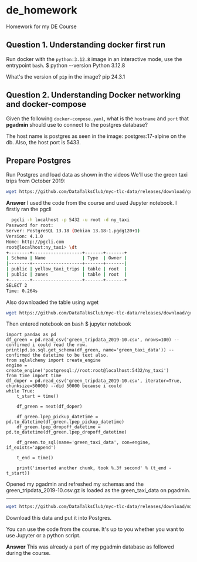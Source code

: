 # de_homework
Homework for my DE Course

## Question 1. Understanding docker first run 

Run docker with the `python:3.12.8` image in an interactive mode, use the entrypoint `bash`.
$ python --version
Python 3.12.8

What's the version of `pip` in the image?
pip                       24.3.1

## Question 2. Understanding Docker networking and docker-compose

Given the following `docker-compose.yaml`, what is the `hostname` and `port` that **pgadmin** should use to connect to the postgres database?

The host name is postgres as seen in the image: postgres:17-alpine on the db. Also, the host port is 5433.


##  Prepare Postgres

Run Postgres and load data as shown in the videos
We'll use the green taxi trips from October 2019:

```bash
wget https://github.com/DataTalksClub/nyc-tlc-data/releases/download/green/green_tripdata_2019-10.csv.gz
```

**Answer**
I used the code from the course and used Jupyter notebook.
I firstly ran the pgcli 

```bash
  pgcli -h localhost -p 5432 -u root -d ny_taxi
Password for root:
Server: PostgreSQL 13.18 (Debian 13.18-1.pgdg120+1)
Version: 4.1.0
Home: http://pgcli.com
root@localhost:ny_taxi> \dt
+--------+-------------------+-------+-------+
| Schema | Name              | Type  | Owner |
|--------+-------------------+-------+-------|
| public | yellow_taxi_trips | table | root  |
| public | zones             | table | root  |
+--------+-------------------+-------+-------+
SELECT 2
Time: 0.264s
```
Also downloaded the table using wget
```bash
wget https://github.com/DataTalksClub/nyc-tlc-data/releases/download/green/green_tripdata_2019-10.csv.gz
```
Then entered notebook on bash $ jupyter notebook
```jupyter
import pandas as pd
df_green = pd.read_csv('green_tripdata_2019-10.csv', nrows=100) -- confirmed i could read the row.
print(pd.io.sql.get_schema(df_green, name='green_taxi_data')) --confirmed the datetime to be text also.
from sqlalchemy import create_engine
engine = create_engine('postgresql://root:root@localhost:5432/ny_taxi')
from time import time
df_doper = pd.read_csv('green_tripdata_2019-10.csv', iterator=True, chunksize=50000) --did 50000 because i could
while True: 
    t_start = time()

    df_green = next(df_doper)

    df_green.lpep_pickup_datetime = pd.to_datetime(df_green.lpep_pickup_datetime)
    df_green.lpep_dropoff_datetime = pd.to_datetime(df_green.lpep_dropoff_datetime)
    
    df_green.to_sql(name='green_taxi_data', con=engine, if_exists='append')

    t_end = time()

    print('inserted another chunk, took %.3f second' % (t_end - t_start))
```
Opened my pgadmin and refreshed my schemas and the green_tripdata_2019-10.csv.gz is loaded as the green_taxi_data on pgadmin.

--------------------------------------------------------------------------------------------
```bash
wget https://github.com/DataTalksClub/nyc-tlc-data/releases/download/misc/taxi_zone_lookup.csv
```

Download this data and put it into Postgres.

You can use the code from the course. It's up to you whether
you want to use Jupyter or a python script.

**Answer**
This was already a part of my pgadmin database as followed during the course.








